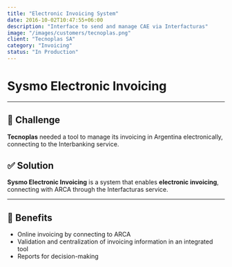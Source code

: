 ```yaml
---
title: "Electronic Invoicing System"
date: 2016-10-02T10:47:55+06:00
description: "Interface to send and manage CAE via Interfacturas"
image: "/images/customers/tecnoplas.png"
client: "Tecnoplas SA"
category: "Invoicing"
status: "In Production"
---
```

# Sysmo Electronic Invoicing

---

## 🎯 Challenge

**Tecnoplas** needed a tool to manage its invoicing in Argentina electronically, connecting to the Interbanking service.

## ✅ Solution

**Sysmo Electronic Invoicing** is a system that enables **electronic invoicing**, connecting with ARCA through the Interfacturas service.

---

## 🧩 Benefits

- Online invoicing by connecting to ARCA
- Validation and centralization of invoicing information in an integrated tool
- Reports for decision-making
